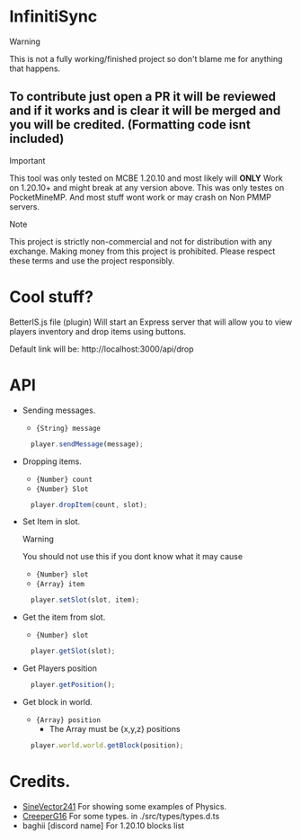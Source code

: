 # InfinitiSync 

> [!WARNING]
> This is not a fully working/finished project so don't blame me for anything that happens.


## To contribute just open a PR it will be reviewed and if it works and is clear it will be merged and you will be credited. (Formatting code isnt included)

> [!IMPORTANT]
> This tool was only tested on MCBE 1.20.10 and most likely will **ONLY** Work on 1.20.10+ and might break at any version above.
> This was only testes on PocketMineMP. And most stuff wont work or may crash on Non PMMP servers.

> [!NOTE]
> This project is strictly non-commercial and not for distribution with any exchange. Making money from this project is prohibited. Please respect these terms and use the project responsibly.

# Cool stuff?
BetterIS.js file (plugin) Will start an Express server that will allow you to view players inventory and drop items using buttons.

Default link will be: http://localhost:3000/api/drop
# API
  - Sending messages.
    - `{String} message`
    ```js
      player.sendMessage(message);
    ```
  - Dropping items.
    - `{Number} count`
    - `{Number} Slot`
    ```js
      player.dropItem(count, slot);
    ```
  - Set Item in slot.

    > [!WARNING]
    > You should not use this if you dont know what it may cause
    - `{Number} slot`
    - `{Array} item`
    ```js
      player.setSlot(slot, item);
    ```
  - Get the item from slot.
    - `{Number} slot`
    ```js
      player.getSlot(slot);
    ```
  - Get Players position
    ```js
      player.getPosition();
    ```
  - Get block in world.
    - `{Array} position`
      - The Array must be {x,y,z} positions
    ```js
      player.world.world.getBlock(position);
    ```
 # Credits.
  - [SineVector241](https://github.com/SineVector241) For showing some examples of Physics.
  - [CreeperG16](https://github.com/CreeperG16) For some types. in ./src/types/types.d.ts
  - baghii [discord name] For 1.20.10 blocks list

